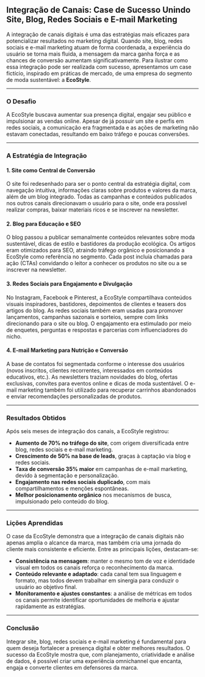 
## Integração de Canais: Case de Sucesso Unindo Site, Blog, Redes Sociais e E-mail Marketing

A integração de canais digitais é uma das estratégias mais eficazes para potencializar resultados no marketing digital. Quando site, blog, redes sociais e e-mail marketing atuam de forma coordenada, a experiência do usuário se torna mais fluida, a mensagem da marca ganha força e as chances de conversão aumentam significativamente. Para ilustrar como essa integração pode ser realizada com sucesso, apresentamos um case fictício, inspirado em práticas de mercado, de uma empresa do segmento de moda sustentável: a **EcoStyle**.

---

### O Desafio

A EcoStyle buscava aumentar sua presença digital, engajar seu público e impulsionar as vendas online. Apesar de já possuir um site e perfis em redes sociais, a comunicação era fragmentada e as ações de marketing não estavam conectadas, resultando em baixo tráfego e poucas conversões.

---

### A Estratégia de Integração

#### 1. **Site como Central de Conversão**

O site foi redesenhado para ser o ponto central da estratégia digital, com navegação intuitiva, informações claras sobre produtos e valores da marca, além de um blog integrado. Todas as campanhas e conteúdos publicados nos outros canais direcionavam o usuário para o site, onde era possível realizar compras, baixar materiais ricos e se inscrever na newsletter.

#### 2. **Blog para Educação e SEO**

O blog passou a publicar semanalmente conteúdos relevantes sobre moda sustentável, dicas de estilo e bastidores da produção ecológica. Os artigos eram otimizados para SEO, atraindo tráfego orgânico e posicionando a EcoStyle como referência no segmento. Cada post incluía chamadas para ação (CTAs) convidando o leitor a conhecer os produtos no site ou a se inscrever na newsletter.

#### 3. **Redes Sociais para Engajamento e Divulgação**

No Instagram, Facebook e Pinterest, a EcoStyle compartilhava conteúdos visuais inspiradores, bastidores, depoimentos de clientes e teasers dos artigos do blog. As redes sociais também eram usadas para promover lançamentos, campanhas sazonais e sorteios, sempre com links direcionando para o site ou blog. O engajamento era estimulado por meio de enquetes, perguntas e respostas e parcerias com influenciadores do nicho.

#### 4. **E-mail Marketing para Nutrição e Conversão**

A base de contatos foi segmentada conforme o interesse dos usuários (novos inscritos, clientes recorrentes, interessados em conteúdos educativos, etc.). As newsletters traziam novidades do blog, ofertas exclusivas, convites para eventos online e dicas de moda sustentável. O e-mail marketing também foi utilizado para recuperar carrinhos abandonados e enviar recomendações personalizadas de produtos.

---

### Resultados Obtidos

Após seis meses de integração dos canais, a EcoStyle registrou:

- **Aumento de 70% no tráfego do site**, com origem diversificada entre blog, redes sociais e e-mail marketing.
- **Crescimento de 50% na base de leads**, graças à captação via blog e redes sociais.
- **Taxa de conversão 35% maior** em campanhas de e-mail marketing, devido à segmentação e personalização.
- **Engajamento nas redes sociais duplicado**, com mais compartilhamentos e menções espontâneas.
- **Melhor posicionamento orgânico** nos mecanismos de busca, impulsionado pelo conteúdo do blog.

---

### Lições Aprendidas

O case da EcoStyle demonstra que a integração de canais digitais não apenas amplia o alcance da marca, mas também cria uma jornada do cliente mais consistente e eficiente. Entre as principais lições, destacam-se:

- **Consistência na mensagem**: manter o mesmo tom de voz e identidade visual em todos os canais reforça o reconhecimento da marca.
- **Conteúdo relevante e adaptado**: cada canal tem sua linguagem e formato, mas todos devem trabalhar em sinergia para conduzir o usuário ao objetivo final.
- **Monitoramento e ajustes constantes**: a análise de métricas em todos os canais permite identificar oportunidades de melhoria e ajustar rapidamente as estratégias.

---

### Conclusão

Integrar site, blog, redes sociais e e-mail marketing é fundamental para quem deseja fortalecer a presença digital e obter melhores resultados. O sucesso da EcoStyle mostra que, com planejamento, criatividade e análise de dados, é possível criar uma experiência omnichannel que encanta, engaja e converte clientes em defensores da marca.
```
